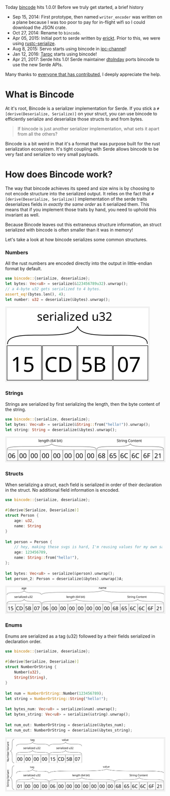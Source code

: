Today [bincode](https://github.com/tyoverby/bincode) hits 1.0.0!  Before we truly get started, a brief history

* Sep 15, 2014: First prototype, then named `writer_encoder` was written on a plane because I was too poor to pay for in-flight wifi so I could download the JSON crate.
* Oct 27, 2014: Rename to `bincode`.
* Apr 05, 2015: Initial port to serde written by [erickt](https://github.com/erickt).
  Prior to this, we were using [rustc-serialize](https://github.com/rust-lang-deprecated/rustc-serialize).
* Aug 8, 2015: Servo starts using bincode in [ipc-channel](https://crates.io/crates/ipc-channel)!
* Jan 12, 2016: [Tarpc](https://github.com/google/tarpc) starts using bincode!
* Apr 21, 2017: Serde hits 1.0!  Serde maintainer [dtolnday](https://github.com/dtolnay)
  ports bincode to use the new Serde APIs.

Many thanks to [everyone that has contributed]( https://github.com/TyOverby/bincode/graphs/contributors),
I deeply appreciate the help.

# What is Bincode
At it's root, Bincode is a serializer implementation for Serde.
If you stick a `#[derive(Deserialize, Serialize)]` on your struct, you can use bincode to efficiently
serialize and deserialize those structs to and from bytes.

> If bincode is just another serializer implementation, what sets it apart from all the others?

Bincode is a bit weird in that it's a format that was purpose built for the rust serialization
ecosystem.  It's tight coupling with Serde allows bincode to be very fast and serialize to
very small payloads.

# How does Bincode work?
The way that bincode achieves its speed and size wins is by choosing to not encode structure
into the serialized output.  It relies on the fact that `#[derive(Deserialize, Serialize)]`
implementation of the serde traits deserializes fields in _exactly the same order_ as it
serialized them.  This means that if you implement those traits by hand, you need to uphold this
invariant as well.

Because Bincode leaves out this extraneous structure information, an struct serialized with bincode is
often smaller than it was in memory!

Let's take a look at how bincode serializes some common structures.

### Numbers

All the rust numbers are encoded directly into the output in little-endian format by default.

```rust
use bincode::{serialize, deserialize};
let bytes: Vec<u8> = serialize(&123456789u32).unwrap();
// a 4-byte u32 gets serialized to 4 bytes.
assert_eq!(bytes.len(), 4);
let number: u32 = deserialize(&bytes).unwrap();
```
<img src="../images/bincode/u32.svg" style="padding: 5px; background:rgb(240, 240, 240)"/>

### Strings

Strings are serialized by first serializing the length, then the byte content of the string.

```rust
use bincode::{serialize, deserialize};
let bytes: Vec<u8> = serialize(&String::from("hello!")).unwrap();
let string: String = deserialize(&bytes).unwrap();
```

<img src="../images/bincode/string.svg" style="padding: 5px; background:rgb(240, 240, 240)"/>

### Structs
When serializing a struct, each field is serialized in order of their declaration in the struct.
No additional field information is encoded.

```rust
use bincode::{serialize, deserialize};

#[derive(Serialize, Deserialize)]
struct Person {
    age: u32,
    name: String
}

let person = Person {
    // hey, making these svgs is hard, I'm reusing values for my own sanity.
    age: 123456789,
    name: String::from("hello!"),
};

let bytes: Vec<u8> = serialize(&person).unwrap();
let person_2: Person = deserialize(&bytes).unwrap()A;
```

<img src="../images/bincode/struct.svg" style="padding: 5px; background:rgb(240, 240, 240)"/>

### Enums
Enums are serialized as a tag (u32) followed by a their fields serialized in declaration order.

```rust
use bincode::{serialize, deserialize};

#[derive(Serialize, Deserialize)]
struct NumberOrString {
    Number(u32),
    String(String),
}

let num = NumberOrString::Number(123456789);
let string = NumberOrString::String("hello!");

let bytes_num: Vec<u8> = serialize(&num).unwrap();
let bytes_string: Vec<u8> = serialize(&string).unwrap();

let num_out: NumberOrString = deserialize(&bytes_num);
let num_out: NumberOrString = deserialize(&bytes_string);
```

<img src="../images/bincode/enum.svg" style="padding: 5px; background:rgb(240, 240, 240)"/>
